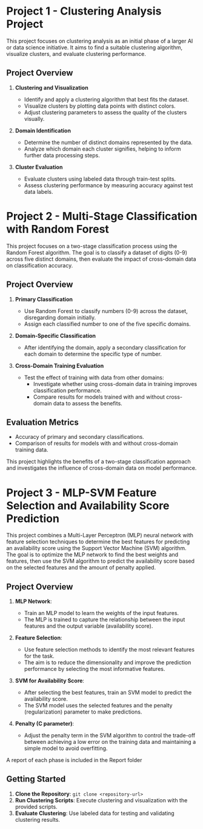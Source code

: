 # Project 1 - Clustering Analysis Project

This project focuses on clustering analysis as an initial phase of a larger AI or data science initiative. It aims to find a suitable clustering algorithm, visualize clusters, and evaluate clustering performance.

## Project Overview

1. **Clustering and Visualization**  
   - Identify and apply a clustering algorithm that best fits the dataset.
   - Visualize clusters by plotting data points with distinct colors.
   - Adjust clustering parameters to assess the quality of the clusters visually.

2. **Domain Identification**  
   - Determine the number of distinct domains represented by the data.
   - Analyze which domain each cluster signifies, helping to inform further data processing steps.

3. **Cluster Evaluation**  
   - Evaluate clusters using labeled data through train-test splits.
   - Assess clustering performance by measuring accuracy against test data labels.

# Project 2 - Multi-Stage Classification with Random Forest

This project focuses on a two-stage classification process using the Random Forest algorithm. The goal is to classify a dataset of digits (0-9) across five distinct domains, then evaluate the impact of cross-domain data on classification accuracy.

## Project Overview

1. **Primary Classification**
   - Use Random Forest to classify numbers (0-9) across the dataset, disregarding domain initially.
   - Assign each classified number to one of the five specific domains.

2. **Domain-Specific Classification**
   - After identifying the domain, apply a secondary classification for each domain to determine the specific type of number.

3. **Cross-Domain Training Evaluation**
   - Test the effect of training with data from other domains:
     - Investigate whether using cross-domain data in training improves classification performance.
     - Compare results for models trained with and without cross-domain data to assess the benefits.

## Evaluation Metrics

- Accuracy of primary and secondary classifications.
- Comparison of results for models with and without cross-domain training data.

This project highlights the benefits of a two-stage classification approach and investigates the influence of cross-domain data on model performance.

# Project 3 - MLP-SVM Feature Selection and Availability Score Prediction

This project combines a Multi-Layer Perceptron (MLP) neural network with feature selection techniques to determine the best features for predicting an availability score using the Support Vector Machine (SVM) algorithm. The goal is to optimize the MLP network to find the best weights and features, then use the SVM algorithm to predict the availability score based on the selected features and the amount of penalty applied.

## Project Overview

1. **MLP Network**: 
   - Train an MLP model to learn the weights of the input features.
   - The MLP is trained to capture the relationship between the input features and the output variable (availability score).

2. **Feature Selection**: 
   - Use feature selection methods to identify the most relevant features for the task.
   - The aim is to reduce the dimensionality and improve the prediction performance by selecting the most informative features.

3. **SVM for Availability Score**: 
   - After selecting the best features, train an SVM model to predict the availability score.
   - The SVM model uses the selected features and the penalty (regularization) parameter to make predictions.
   
4. **Penalty (C parameter)**: 
   - Adjust the penalty term in the SVM algorithm to control the trade-off between achieving a low error on the training data and maintaining a simple model to avoid overfitting.


A report of each phase is included in the Report folder

## Getting Started

1. **Clone the Repository**: `git clone <repository-url>`
2. **Run Clustering Scripts**: Execute clustering and visualization with the provided scripts.
3. **Evaluate Clustering**: Use labeled data for testing and validating clustering results.
